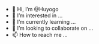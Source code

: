 - 👋 Hi, I’m @Huyogo
- 👀 I’m interested in ...
- 🌱 I’m currently learning ...
- 💞️ I’m looking to collaborate on ...
- 📫 How to reach me ...

<!---
Huyogo/Huyogo is a ✨ special ✨ repository because its `README.md` (this file) appears on your GitHub profile.
You can click the Preview link to take a look at your changes.
--->
